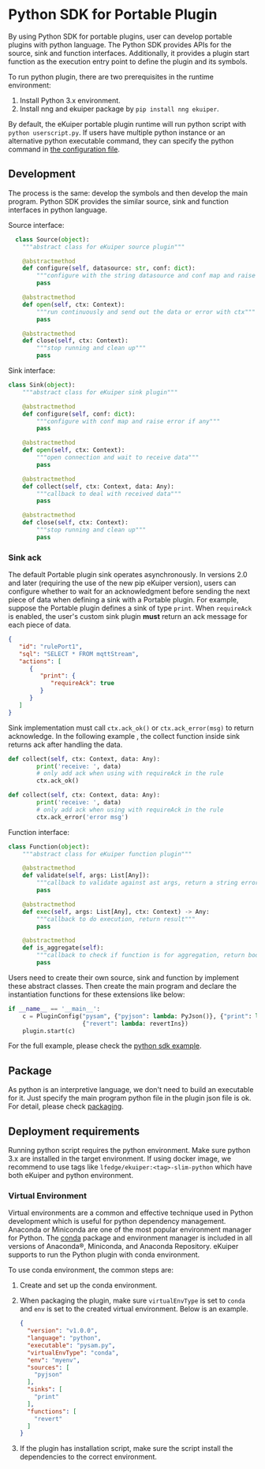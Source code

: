 # Python SDK for Portable Plugin

By using Python SDK for portable plugins, user can develop portable plugins with python language. The Python SDK provides APIs for the source, sink and function interfaces. Additionally, it provides a plugin start function as the execution entry point to define the plugin and its symbols.

To run python plugin, there are two prerequisites in the runtime environment:

1. Install Python 3.x environment.
2. Install nng and ekuiper package by `pip install nng ekuiper`.

By default, the eKuiper portable plugin runtime will run python script with `python userscript.py`. If users have multiple python instance or an alternative python executable command, they can specify the python command in [the configuration file](../../configuration/global_configurations.md#portable-plugin-configurations).

## Development

The process is the same: develop the symbols and then develop the main program. Python SDK provides the similar source, sink and function interfaces in python language.

Source interface:

```python
  class Source(object):
    """abstract class for eKuiper source plugin"""

    @abstractmethod
    def configure(self, datasource: str, conf: dict):
        """configure with the string datasource and conf map and raise error if any"""
        pass

    @abstractmethod
    def open(self, ctx: Context):
        """run continuously and send out the data or error with ctx"""
        pass

    @abstractmethod
    def close(self, ctx: Context):
        """stop running and clean up"""
        pass
```

Sink interface:

```python
class Sink(object):
    """abstract class for eKuiper sink plugin"""

    @abstractmethod
    def configure(self, conf: dict):
        """configure with conf map and raise error if any"""
        pass

    @abstractmethod
    def open(self, ctx: Context):
        """open connection and wait to receive data"""
        pass

    @abstractmethod
    def collect(self, ctx: Context, data: Any):
        """callback to deal with received data"""
        pass

    @abstractmethod
    def close(self, ctx: Context):
        """stop running and clean up"""
        pass
```

### Sink ack

The default Portable plugin sink operates asynchronously. In versions 2.0 and later (requiring the use of the new pip
eKuiper version), users can configure whether to wait for an acknowledgment before sending the next piece of data when
defining a sink with a Portable plugin. For example, suppose the Portable plugin defines a sink of type `print`.
When `requireAck` is enabled, the user's custom sink plugin **must** return an ack message for each piece of data.

```json
{
   "id": "rulePort1",
   "sql": "SELECT * FROM mqttStream",
   "actions": [
      {
         "print": {
            "requireAck": true
         }
      }
   ]
}
```

Sink implementation must call `ctx.ack_ok()` or `ctx.ack_error(msg)` to return acknowledge. In the following example , the
collect function inside sink returns ack after handling the data.

```python
def collect(self, ctx: Context, data: Any):
        print('receive: ', data)
        # only add ack when using with requireAck in the rule
        ctx.ack_ok()
```

```python
def collect(self, ctx: Context, data: Any):
        print('receive: ', data)
        # only add ack when using with requireAck in the rule
        ctx.ack_error('error msg')
```

Function interface:

```python
class Function(object):
    """abstract class for eKuiper function plugin"""

    @abstractmethod
    def validate(self, args: List[Any]):
        """callback to validate against ast args, return a string error or empty string"""
        pass

    @abstractmethod
    def exec(self, args: List[Any], ctx: Context) -> Any:
        """callback to do execution, return result"""
        pass

    @abstractmethod
    def is_aggregate(self):
        """callback to check if function is for aggregation, return bool"""
        pass
```

Users need to create their own source, sink and function by implement these abstract classes. Then create the main program and declare the instantiation functions for these extensions like below:

```python
if __name__ == '__main__':
    c = PluginConfig("pysam", {"pyjson": lambda: PyJson()}, {"print": lambda: PrintSink()},
                     {"revert": lambda: revertIns})
    plugin.start(c)
```

For the full example, please check
the [python sdk example](https://github.com/lf-edge/ekuiper/tree/master/sdk/python/example/pysam).

## Package

As python is an interpretive language, we don't need to build an executable for it. Just specify the main program python
file in the plugin json file is ok. For detail, please check [packaging](./overview.md#package).

## Deployment requirements

Running python script requires the python environment. Make sure python 3.x are installed in the target environment. If
using docker image, we recommend to use tags like `lfedge/ekuiper:<tag>-slim-python` which have both eKuiper and python
environment.

### Virtual Environment

Virtual environments are a common and effective technique used in Python development which is useful for python
dependency management. Anaconda or Miniconda are one of the most popular environment manager for Python.
The [conda](https://conda.io/projects/conda/en/latest/index.html) package and environment manager is included in all
versions of Anaconda®, Miniconda, and Anaconda Repository. eKuiper supports to run the Python plugin with conda
environment.

To use conda environment, the common steps are:

1. Create and set up the conda environment.
2. When packaging the plugin, make sure `virtualEnvType` is set to `conda` and `env` is set to the created virtual
   environment. Below is an example.

    ```json
    {
      "version": "v1.0.0",
      "language": "python",
      "executable": "pysam.py",
      "virtualEnvType": "conda",
      "env": "myenv",
      "sources": [
        "pyjson"
      ],
      "sinks": [
        "print"
      ],
      "functions": [
        "revert"
      ]
    }
    ```

3. If the plugin has installation script, make sure the script install the dependencies to the correct environment.
